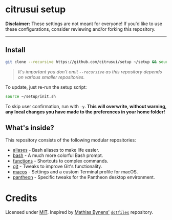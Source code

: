 # citrusui setup

**Disclaimer:** These settings are not meant for everyone! If you'd like to use these configurations, consider reviewing and/or forking this repository.

---

## Install

```sh
git clone --recursive https://github.com/citrusui/setup ~/setup && source ~/setup/init.sh
```

> _It's important you don't omit `--recursive` as this repository depends on various smaller repositories._

To update, just re-run the setup script:

```sh
source ~/setup/init.sh
```

To skip user confirmation, run with `-y`. **This will overwrite, without warning, any local changes you have made to the preferences in your home folder!**

## What's inside?

This repository consists of the following modular repositories:

- [aliases](https://github.com/citrusui/aliases) - Bash aliases to make life easier.
- [bash](https://github.com/citrusui/bash) - A much more colorful Bash prompt.
- [functions](https://github.com/citrusui/functions) - Shortcuts to complex commands.
- [git](https://github.com/citrusui/git) - Tweaks to improve Git's functionality.
- [macos](https://github.com/citrusui/macos) - Settings and a custom Terminal profile for macOS.
- [pantheon](https://github.com/citrusui/pantheon) - Specific tweaks for the Pantheon desktop environment.

# Credits

Licensed under [MIT](LICENSE.md). Inspired by [Mathias Bynens'](https://mathiasbynens.be) [`dotfiles`](https://github.com/mathiasbynens/dotfiles) repository.
